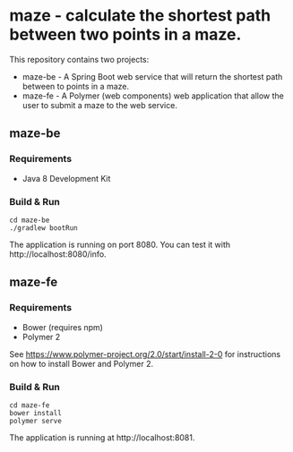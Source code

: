 # maze - calculate the shortest path between two points in a maze.

This repository contains two projects:
* maze-be - A Spring Boot web service that will return the shortest path between to points in a maze.
* maze-fe - A Polymer (web components) web application that allow the user to submit a maze to the web service.

## maze-be

### Requirements

* Java 8 Development Kit

### Build & Run

```
cd maze-be
./gradlew bootRun
```
The application is running on port 8080. You can test it with http://localhost:8080/info.

## maze-fe

### Requirements

* Bower (requires npm)
* Polymer 2

See https://www.polymer-project.org/2.0/start/install-2-0 for instructions on how to install Bower and Polymer 2.

### Build & Run

```
cd maze-fe
bower install
polymer serve
```
The application is running at http://localhost:8081.




